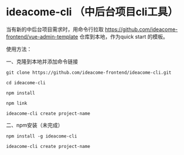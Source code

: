 # ideacome-cli （中后台项目cli工具）

当有新的中后台项目需求时，用命令行拉取 https://github.com/ideacome-frontend/vue-admin-template 仓库到本地，作为quick start 的模板。

使用方法：

一、克隆到本地并添加命令链接

`git clone https://github.com/ideacome-frontend/ideacome-cli.git`

`cd ideacome-cli`

`npm install`

`npm link`

`ideacome-cli create project-name`


二、npm安装（未完成）

`npm install -g ideacome-cli`

`ideacome-cli create project-name`

